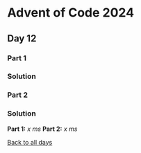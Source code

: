 # Advent of Code 2024
## Day 12
### Part 1

### Solution

### Part 2

### Solution


**Part 1:** *x ms*
**Part 2:** *x ms*  

[Back to all days](/2024)